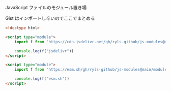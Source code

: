 JavaScript ファイルのモジュール置き場

Gist はインポートし辛いのでここでまとめる

```html
<!doctype html>

<script type="module">
	import f from "https://cdn.jsdelivr.net/gh/ryls-github/js-modules@main/modules/example.js"

	console.log(f("jsdelivr"))
</script>

<script type="module">
	import f from "https://esm.sh/gh/ryls-github/js-modules@main/modules/example.js"

	console.log(f("esm.sh"))
</script>
```
